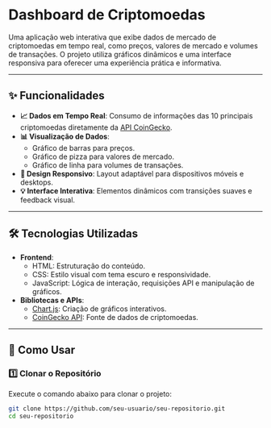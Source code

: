 

# Dashboard de Criptomoedas

Uma aplicação web interativa que exibe dados de mercado de criptomoedas em tempo real, como preços, valores de mercado e volumes de transações. O projeto utiliza gráficos dinâmicos e uma interface responsiva para oferecer uma experiência prática e informativa.

---

## ✨ Funcionalidades

- **📈 Dados em Tempo Real**: Consumo de informações das 10 principais criptomoedas diretamente da [API CoinGecko](https://www.coingecko.com/pt/api).
- **📊 Visualização de Dados**:
  - Gráfico de barras para preços.
  - Gráfico de pizza para valores de mercado.
  - Gráfico de linha para volumes de transações.
- **📱 Design Responsivo**: Layout adaptável para dispositivos móveis e desktops.
- **💡 Interface Interativa**: Elementos dinâmicos com transições suaves e feedback visual.

---

## 🛠️ Tecnologias Utilizadas

- **Frontend**:
  - HTML: Estruturação do conteúdo.
  - CSS: Estilo visual com tema escuro e responsividade.
  - JavaScript: Lógica de interação, requisições API e manipulação de gráficos.
- **Bibliotecas e APIs**:
  - [Chart.js](https://www.chartjs.org/): Criação de gráficos interativos.
  - [CoinGecko API](https://www.coingecko.com/pt/api): Fonte de dados de criptomoedas.

---

## 🚀 Como Usar

### 1️⃣ Clonar o Repositório
Execute o comando abaixo para clonar o projeto:
```bash
git clone https://github.com/seu-usuario/seu-repositorio.git
cd seu-repositorio
